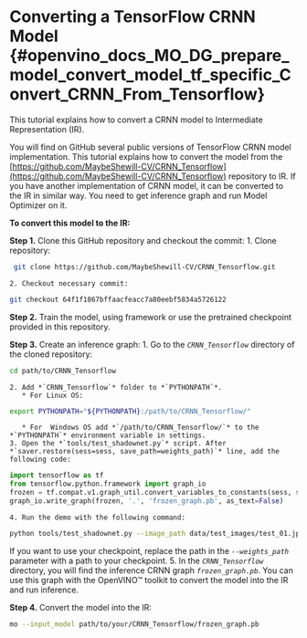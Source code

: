 # Converting a TensorFlow CRNN Model {#openvino_docs_MO_DG_prepare_model_convert_model_tf_specific_Convert_CRNN_From_Tensorflow}

This tutorial explains how to convert a CRNN model to Intermediate Representation (IR).

You will find on GitHub several public versions of TensorFlow CRNN model implementation. This tutorial explains how to convert the model from
the [https://github.com/MaybeShewill-CV/CRNN_Tensorflow](https://github.com/MaybeShewill-CV/CRNN_Tensorflow) repository to IR. 
If you have another implementation of CRNN model, it can be converted to the IR in similar way. You need to get inference graph and run Model Optimizer on it.

**To convert this model to the IR:**

**Step 1.** Clone this GitHub repository and checkout the commit:
    1. Clone repository:
```sh
 git clone https://github.com/MaybeShewill-CV/CRNN_Tensorflow.git
```
    2. Checkout necessary commit:
```sh
git checkout 64f1f1867bffaacfeacc7a80eebf5834a5726122
```

**Step 2.** Train the model, using framework or use the pretrained checkpoint provided in this repository.

**Step 3.** Create an inference graph:
    1. Go to the *`CRNN_Tensorflow`* directory of the cloned repository:
```sh
cd path/to/CRNN_Tensorflow
```
    2. Add *`CRNN_Tensorflow`* folder to *`PYTHONPATH`*.
       * For Linux OS:
```sh
export PYTHONPATH="${PYTHONPATH}:/path/to/CRNN_Tensorflow/"
```
       * For  Windows OS add *`/path/to/CRNN_Tensorflow/`* to the *`PYTHONPATH`* environment variable in settings.
    3. Open the *`tools/test_shadownet.py`* script. After *`saver.restore(sess=sess, save_path=weights_path)`* line, add the following code:
```python
import tensorflow as tf
from tensorflow.python.framework import graph_io
frozen = tf.compat.v1.graph_util.convert_variables_to_constants(sess, sess.graph_def, ['shadow/LSTMLayers/transpose_time_major'])
graph_io.write_graph(frozen, '.', 'frozen_graph.pb', as_text=False)
```
    4. Run the demo with the following command:
```sh
python tools/test_shadownet.py --image_path data/test_images/test_01.jpg --weights_path model/shadownet/shadownet_2017-10-17-11-47-46.ckpt-199999
```
   If you want to use your checkpoint, replace the path in the *`--weights_path`* parameter with a path to your checkpoint.
    5. In the *`CRNN_Tensorflow`* directory, you will find the inference CRNN graph *`frozen_graph.pb`*. You can use this graph with the OpenVINO&trade; toolkit
     to convert the model into the IR and run inference.

**Step 4.** Convert the model into the IR:
```sh
mo --input_model path/to/your/CRNN_Tensorflow/frozen_graph.pb
```




